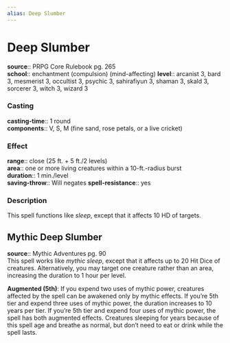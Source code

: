 ```yaml
---
alias: Deep Slumber
---
```


# Deep Slumber 

**source**:: PRPG Core Rulebook pg. 265  
**school**:: enchantment (compulsion) (mind-affecting)
**level**:: arcanist 3, bard 3, mesmerist 3, occultist 3, psychic 3, sahirafiyun 3, shaman 3, skald 3, sorcerer 3, witch 3, wizard 3

### Casting 

**casting-time**:: 1 round  
**components**:: V, S, M (fine sand, rose petals, or a live cricket)

### Effect 

**range**:: close (25 ft. + 5 ft./2 levels)  
**area**:: one or more living creatures within a 10-ft.-radius burst  
**duration**:: 1 min./level  
**saving-throw**:: Will negates
**spell-resistance**:: yes

### Description 

This spell functions like *sleep*, except that it affects 10 HD of targets.

## Mythic Deep Slumber 

**source**:: Mythic Adventures pg. 90  
This spell works like *mythic sleep*, except that it affects up to 20 Hit Dice of creatures. Alternatively, you may target one creature rather than an area, increasing the duration to 1 hour per level.  
  
**Augmented (5th)**: If you expend two uses of mythic power, creatures affected by the spell can be awakened only by mythic effects. If you’re 5th tier and expend three uses of mythic power, the duration increases to 10 years per tier. If you’re 5th tier and expend four uses of mythic power, the spell has both augmented effects. Creatures sleeping for years because of this spell age and breathe as normal, but don’t need to eat or drink while the spell lasts.
